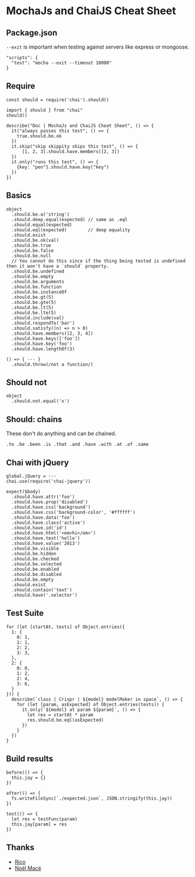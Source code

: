 # MochaJs and ChaiJS Cheat Sheet

## Package.json

`--exit` is important when testing against servers like express or mongoose.

```
"scripts": {
  "test": "mocha --exit --timeout 10000"
}
```

## Require

```
const should = require('chai').should()

import { should } from "chai"
should()

describe("Doc | MochaJs and ChaiJS Cheat Sheet", () => {
  it("always passes this test", () => {
    true.should.be.ok
  })
  it.skip("skip skippity skips this test", () => {
      [1, 2, 3].should.have.members([2, 3])
  })
  it.only("runs this test", () => {
    {key: "pen"}.should.have.key("key")
  })
})
```

## Basics

```
object
  .should.be.a('string')
  .should.deep.equal(expected) // same as .eql
  .should.equal(expected)
  .should.eql(expected)        // deep equality
  .should.exist
  .should.be.ok(val)
  .should.be.true
  .should.be.false
  .should.be.null
  // You cannot do this since if the thing being tested is undefined then it won't have a `should` property.
  .should.be.undefined
  .should.be.empty
  .should.be.arguments
  .should.be.function
  .should.be.instanceOf
  .should.be.gt(5)
  .should.be.gte(5)
  .should.be.lt(5)
  .should.be.lte(5)
  .should.include(val)
  .should.respondTo('bar')
  .should.satisfy((n) => n > 0)
  .should.have.members([2, 3, 4])
  .should.have.keys(['foo'])
  .should.have.key('foo')
  .should.have.lengthOf(3)

() => { ··· }
  .should.throw(/not a function/)
```

## Should not

```
object
  .should.not.equal('x')
```

## Should: chains

These don't do anything and can be chained.

```
.to .be .been .is .that .and .have .with .at .of .same
```

## Chai with jQuery

```
global.jQuery = ···
chai.use(require('chai-jquery'))

expect($body)
  .should.have.attr('foo')
  .should.have.prop('disabled')
  .should.have.css('background')
  .should.have.css('background-color', '#ffffff')
  .should.have.data('foo')
  .should.have.class('active')
  .should.have.id('id')
  .should.have.html('<em>hi</em>')
  .should.have.text('hello')
  .should.have.value('2013')
  .should.be.visible
  .should.be.hidden
  .should.be.checked
  .should.be.selected
  .should.be.enabled
  .should.be.disabled
  .should.be.empty
  .should.exist
  .should.contain('text')
  .should.have('.selector')
```

## Test Suite

```
for (let [startAt, tests] of Object.entries({
  1: {
    0: 1,
    1: 1,
    2: 2,
    3: 3,
  },
  2: {
    0: 0,
    1: 2,
    2: 4,
    3: 6,
  }
})) {
  describe(`class | Crispr | ${model} modelMaker in space`, () => {
    for (let [param, asExpected] of Object.entries(tests)) {
      it.only(`${model} at param ${param}`, () => {
        let res = startAt * param
        res.should.be.eql(asExpected)
      })
    }
  })
}
```

## Build results

```
before(() => {
  this.jay = {}
})

after(() => {
  fs.writeFileSync(`./expected.json`, JSON.stringify(this.jay))
})

test(() => {
  let res = testFunc(param)
  this.jay[param] = res
})
```

## Thanks

- [Rico](https://devhints.io/chai)
- [Noël Macé](https://dev.to/open-wc/shared-behaviors-best-practices-with-mocha-519d)
